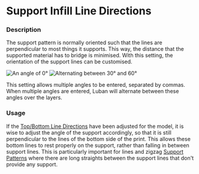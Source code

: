 Support Infill Line Directions
====
### **Description**
The support pattern is normally oriented such that the lines are perpendicular to most things it supports. This way, the distance that the supported material has to bridge is minimised. With this setting, the orientation of the support lines can be customised.

![An angle of 0°](../images/support_infill_angle_0.png)
![Alternating between 30° and 60°](../images/support_infill_angles.png)

This setting allows multiple angles to be entered, separated by commas. When multiple angles are entered, Luban will alternate between these angles over the layers.

### **Usage**
If the [Top/Bottom Line Directions](skin_angles.md) have been adjusted for the model, it is wise to adjust the angle of the support accordingly, so that it is still perpendicular to the lines of the bottom side of the print. This allows these bottom lines to rest properly on the support, rather than falling in between support lines. This is particularly important for lines and zigzag [Support Patterns](../support/support_pattern.md) where there are long straights between the support lines that don't provide any support.
